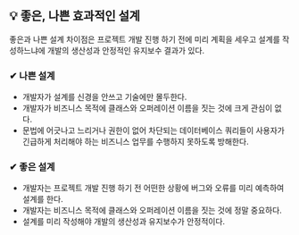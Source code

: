 ## 💡 좋은, 나쁜 효과적인 설계
좋은과 나쁜 설계 차이점은 프로젝트 개발 진행 하기 전에 미리 계획을 세우고 설계를 작성하느냐에 개발의 생산성과 안정적인 유지보수 결과가 있다.

### ✔ 나쁜 설계
+ 개발자가 설계를 신경을 안쓰고 기술에만 몰두한다.
+ 개발자가 비즈니스 목적에 클래스와 오퍼레이션 이름을 짓는 것에 크게 관심이 없다.
+ 문법에 어긋나고 느리거나 권한이 없어 차단되는 데이터베이스 쿼리들이 사용자가 긴급하게 처리해야 하는 비즈니스 업무를 수행하지 못하도록 방해한다.

### ✔ 좋은 설계
+ 개발자는 프로젝트 개발 진행 하기 전 어떤한 상황에 버그와 오류를  미리 예측하여 설계를 한다.
+ 개발자는 비즈니스 목적에 클래스와 오퍼레이션 이름을 짓는 것에 정말 중요하다.
+ 설계를 미리 작성해야 개발의 생산성과 유지보수가 안정적이다.

